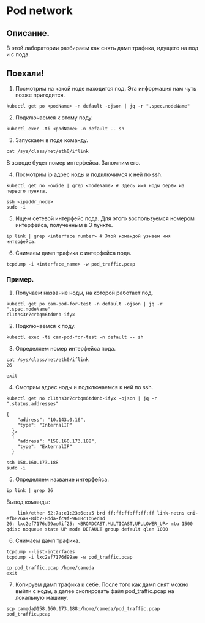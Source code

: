# Pod network

## Описание.
В этой лаборатории разбираем как снять дамп трафика, идущего на под и с пода.

## Поехали!
1. Посмотрим на какой ноде находится под. Эта информация нам чуть позже пригодится.
```
kubectl get po <podName> -n default -ojson | jq -r ".spec.nodeName"
```

2. Подключаемся к этому поду.
```
kubectl exec -ti <podName> -n default -- sh
```

3. Запускаем в поде команду.
```
cat /sys/class/net/eth0/iflink
```
В выводе будет номер интерфейса. Запомним его.

4. Посмотрим ip адрес ноды и подключимся к ней по ssh.
```
kubectl get no -owide | grep <nodeName> # Здесь имя ноды берём из первого пункта.
```
```
ssh <ipaddr_node>
sudo -i
```
5. Ищем сетевой интерфейс пода. Для этого воспользуемся номером интерфейса, полученным в 3 пункте.
```
ip link | grep <interface number> # Этой командой узнаем имя интерфейса.
```
6. Снимаем дамп трафика с интерфейса пода.
```
tcpdump -i <interface_name> -w pod_traffic.pcap
```

### Пример.

1. Получаем название ноды, на которой работает под.
```
kubectl get po cam-pod-for-test -n default -ojson | jq -r ".spec.nodeName"
cl1ths3r7crbqm6td0nb-ifyx
```

2. Подключаемся к поду.
```
kubectl exec -ti cam-pod-for-test -n default -- sh
```

3. Определяем номер интерфейса пода.
```
cat /sys/class/net/eth0/iflink
26

exit
```

4. Смотрим адрес ноды и подключаемся к ней по ssh.
```
kubectl get no cl1ths3r7crbqm6td0nb-ifyx -ojson | jq -r ".status.addresses"

{
    "address": "10.143.0.16",
    "type": "InternalIP"
  },
  {
    "address": "158.160.173.188",
    "type": "ExternalIP"
  }
```
```
ssh 158.160.173.188
sudo -i
```
5. Определяем название интерфейса.
```
ip link | grep 26
```
Вывод команды:
```
    link/ether 52:7a:e1:23:6c:a5 brd ff:ff:ff:ff:ff:ff link-netns cni-efb826a9-8db7-8dda-fc9f-9608c1b6ed1d
26: lxc2ef7176d99ae@if25: <BROADCAST,MULTICAST,UP,LOWER_UP> mtu 1500 qdisc noqueue state UP mode DEFAULT group default qlen 1000
```

6. Снимаем дамп трафика.
```
tcpdump --list-interfaces
tcpdump -i lxc2ef7176d99ae -w pod_traffic.pcap
```
```
cp pod_traffic.pcap /home/cameda
exit
```

7. Копируем дамп трафика к себе.
После того как дамп снят можно выйти с ноды, а далее скопировать файл pod_traffic.pcap на локальную машину.
```
scp cameda@158.160.173.188:/home/cameda/pod_traffic.pcap pod_traffic.pcap 
```
